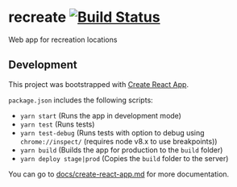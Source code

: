 # recreate [![Build Status](https://travis-ci.org/agrc/recreate.svg?branch=master)](https://travis-ci.org/agrc/recreate)
Web app for recreation locations

## Development
This project was bootstrapped with [Create React App](https://github.com/facebookincubator/create-react-app).

`package.json` includes the following scripts:
  - `yarn start` (Runs the app in development mode)
  - `yarn test` (Runs tests)
  - `yarn test-debug` (Runs tests with option to debug using `chrome://inspect/` (requires node v8.x to use breakpoints))
  - `yarn build` (Builds the app for production to the `build` folder)
  - `yarn deploy stage|prod` (Copies the `build` folder to the server)

You can go to [docs/create-react-app.md](docs/create-react-app.md) for more documentation.
